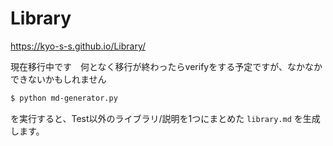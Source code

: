 # Library

https://kyo-s-s.github.io/Library/

現在移行中です　何となく移行が終わったらverifyをする予定ですが、なかなかできないかもしれません


```bash
$ python md-generator.py
```
を実行すると、Test以外のライブラリ/説明を1つにまとめた `library.md` を生成します。
